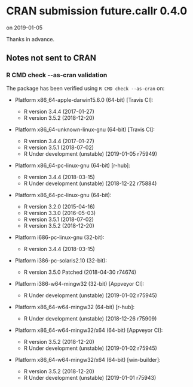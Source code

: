 # CRAN submission future.callr 0.4.0

on 2019-01-05

Thanks in advance.


## Notes not sent to CRAN

### R CMD check --as-cran validation

The package has been verified using `R CMD check --as-cran` on:

* Platform x86_64-apple-darwin15.6.0 (64-bit) [Travis CI]:
  - R version 3.4.4 (2017-01-27)
  - R version 3.5.2 (2018-12-20)

* Platform x86_64-unknown-linux-gnu (64-bit) [Travis CI]:
  - R version 3.4.4 (2017-01-27)
  - R version 3.5.1 (2018-07-02)
  - R Under development (unstable) (2019-01-05 r75949)

* Platform x86_64-pc-linux-gnu (64-bit) [r-hub]:
  - R version 3.4.4 (2018-03-15)
  - R Under development (unstable) (2018-12-22 r75884)
  
* Platform x86_64-pc-linux-gnu (64-bit):
  - R version 3.2.0 (2015-04-16)
  - R version 3.3.0 (2016-05-03)
  - R version 3.5.1 (2018-07-02)
  - R version 3.5.2 (2018-12-20)

* Platform i686-pc-linux-gnu (32-bit):
  - R version 3.4.4 (2018-03-15)

* Platform i386-pc-solaris2.10 (32-bit):
  - R version 3.5.0 Patched (2018-04-30 r74674)

* Platform i386-w64-mingw32 (32-bit) [Appveyor CI]:
  - R Under development (unstable) (2019-01-02 r75945)

* Platform x86_64-w64-mingw32 (64-bit) [r-hub]:
  - R Under development (unstable) (2018-12-26 r75909)

* Platform x86_64-w64-mingw32/x64 (64-bit) [Appveyor CI]:
  - R version 3.5.2 (2018-12-20)
  - R Under development (unstable) (2019-01-02 r75945)

* Platform x86_64-w64-mingw32/x64 (64-bit) [win-builder]:
  - R version 3.5.2 (2018-12-20)
  - R Under development (unstable) (2019-01-01 r75943)
